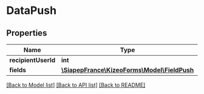 # DataPush

## Properties
Name | Type | Description | Notes
------------ | ------------- | ------------- | -------------
**recipientUserId** | **int** |  | [optional] 
**fields** | [**\SiapepFrance\KizeoForms\Model\FieldPush**](FieldPush.md) |  | [optional] 

[[Back to Model list]](../README.md#documentation-for-models) [[Back to API list]](../README.md#documentation-for-api-endpoints) [[Back to README]](../README.md)

